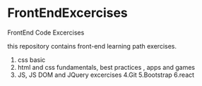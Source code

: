 # FrontEndExcercises
FrontEnd Code Excercises

this repository contains front-end learning path exercises.
1. css basic
2. html and css fundamentals, best practices , apps and games
3. JS, JS DOM and JQuery excercises
4.Git
5.Bootstrap 
6.react
